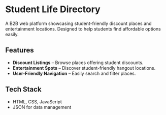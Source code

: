 # Student Life Directory  

A B2B web platform showcasing student-friendly discount places and entertainment locations. Designed to help students find affordable options easily.  

## Features  
- **Discount Listings** – Browse places offering student discounts.  
- **Entertainment Spots** – Discover student-friendly hangout locations.  
- **User-Friendly Navigation** – Easily search and filter places.  

## Tech Stack  
- HTML, CSS, JavaScript  
- JSON for data management  

